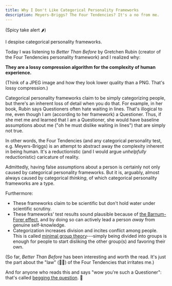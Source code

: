 ```yaml
---
title: Why I Don't Like Categorical Personality Frameworks
description: Meyers-Briggs? The Four Tendencies? It's a no from me.
---
```


(Spicy take alert 🌶️)

I despise categorical personality frameworks.

Today I was listening to _Better Than Before_ by Gretchen Rubin (creator of the Four Tendencies personality framework)
and I realized why:

**They are a lossy compression algorithm for the complexity of human experience.**

(Think of a JPEG image and how they look lower quality than a PNG. That's lossy compression.)

Categorical personality frameworks claim to be simply categorizing people, but there's an inherent loss of detail when
you do that. For example, in her book, Rubin says Questioners often hate waiting in lines. That's illogical to me,
even though I am (according to her framework) a Questioner. Thus, if she met me and learned that I am a Questioner,
she would have baseline assumptions about me ("oh he must dislike waiting in lines") that are simply not
true.

In other words, the Four Tendencies (and any categorical personality
test, e.g. Meyers-Briggs) is an attempt to abstract away the complexity inherent in being human. It's a
reductionistic (and I would argue _unhelpfully_ reductionistic) caricature of reality.

Admittedly, having false assumptions about a person is certainly not only caused by categorical personality frameworks.
But it is, arguably, almost always caused by categorical _thinking_, of which categorical personality frameworks are a type.

Furthermore:

* These frameworks claim to be scientific but don't hold water under scientific scrutiny.
* These frameworks' test results sound plausible because of [the Barnum-Forer effect](https://en.wikipedia.org/wiki/Barnum_effect), and by
  doing so can actively lead a person _away_ from genuine self-knowledge.
* Categorization increases division and incites conflict among people. This is called
  [minimal group theory](https://en.wikipedia.org/wiki/Minimal_group_paradigm)---simply being divided into
  groups is enough for people to start disliking the other group(s) and favoring their own.

(So far, _Better Than Before_ has been interesting and worth the read. It's just the part about the "law" (🤦‍♂️) of the Four Tendencies
that irritates me.)

And for anyone who reads this and says "wow you're such a Questioner":  that's called
[begging the question](https://yourlogicalfallacyis.com/begging-the-question). 🙂
